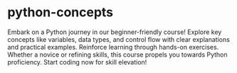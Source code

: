 # python-concepts
Embark on a Python journey in our beginner-friendly course! Explore key concepts like variables, data types, and control flow with clear explanations and practical examples. 
Reinforce learning through hands-on exercises. Whether a novice or refining skills, this course propels you towards Python proficiency. Start coding now for skill elevation!
